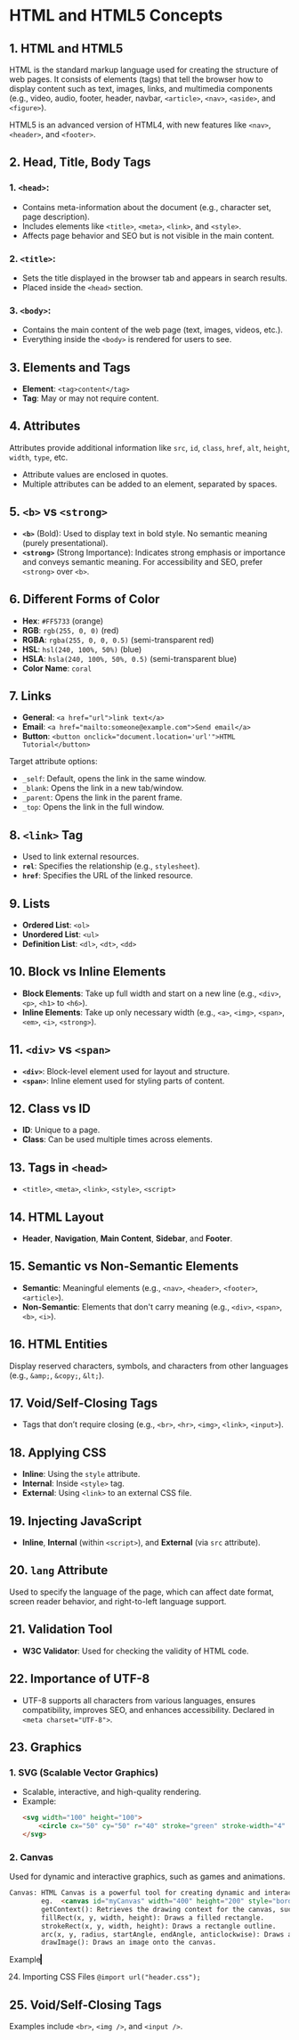 # HTML and HTML5 Concepts

## 1. HTML and HTML5
HTML is the standard markup language used for creating the structure of web pages. It consists of elements (tags) that tell the browser how to display content such as text, images, links, and multimedia components (e.g., video, audio, footer, header, navbar, `<article>`, `<nav>`, `<aside>`, and `<figure>`).

HTML5 is an advanced version of HTML4, with new features like `<nav>`, `<header>`, and `<footer>`.

## 2. Head, Title, Body Tags
### 1. **`<head>`**:
   - Contains meta-information about the document (e.g., character set, page description).
   - Includes elements like `<title>`, `<meta>`, `<link>`, and `<style>`.
   - Affects page behavior and SEO but is not visible in the main content.

### 2. **`<title>`**:
   - Sets the title displayed in the browser tab and appears in search results.
   - Placed inside the `<head>` section.

### 3. **`<body>`**:
   - Contains the main content of the web page (text, images, videos, etc.).
   - Everything inside the `<body>` is rendered for users to see.

## 3. Elements and Tags
- **Element**: `<tag>content</tag>`
- **Tag**: May or may not require content.

## 4. Attributes
Attributes provide additional information like `src`, `id`, `class`, `href`, `alt`, `height`, `width`, `type`, etc.
- Attribute values are enclosed in quotes.
- Multiple attributes can be added to an element, separated by spaces.

## 5. `<b>` vs `<strong>`
- **`<b>`** (Bold): Used to display text in bold style. No semantic meaning (purely presentational).
- **`<strong>`** (Strong Importance): Indicates strong emphasis or importance and conveys semantic meaning. For accessibility and SEO, prefer `<strong>` over `<b>`.

## 6. Different Forms of Color
- **Hex**: `#FF5733` (orange)
- **RGB**: `rgb(255, 0, 0)` (red)
- **RGBA**: `rgba(255, 0, 0, 0.5)` (semi-transparent red)
- **HSL**: `hsl(240, 100%, 50%)` (blue)
- **HSLA**: `hsla(240, 100%, 50%, 0.5)` (semi-transparent blue)
- **Color Name**: `coral`

## 7. Links
- **General**: `<a href="url">link text</a>`
- **Email**: `<a href="mailto:someone@example.com">Send email</a>`
- **Button**: `<button onclick="document.location='url'">HTML Tutorial</button>`

Target attribute options:
- `_self`: Default, opens the link in the same window.
- `_blank`: Opens the link in a new tab/window.
- `_parent`: Opens the link in the parent frame.
- `_top`: Opens the link in the full window.

## 8. `<link>` Tag
- Used to link external resources.
- **`rel`**: Specifies the relationship (e.g., `stylesheet`).
- **`href`**: Specifies the URL of the linked resource.

## 9. Lists
- **Ordered List**: `<ol>`
- **Unordered List**: `<ul>`
- **Definition List**: `<dl>`, `<dt>`, `<dd>`

## 10. Block vs Inline Elements
- **Block Elements**: Take up full width and start on a new line (e.g., `<div>`, `<p>`, `<h1>` to `<h6>`).
- **Inline Elements**: Take up only necessary width (e.g., `<a>`, `<img>`, `<span>`, `<em>`, `<i>`, `<strong>`).

## 11. `<div>` vs `<span>`
- **`<div>`**: Block-level element used for layout and structure.
- **`<span>`**: Inline element used for styling parts of content.

## 12. Class vs ID
- **ID**: Unique to a page.
- **Class**: Can be used multiple times across elements.

## 13. Tags in `<head>`
- `<title>`, `<meta>`, `<link>`, `<style>`, `<script>`

## 14. HTML Layout
- **Header**, **Navigation**, **Main Content**, **Sidebar**, and **Footer**.

## 15. Semantic vs Non-Semantic Elements
- **Semantic**: Meaningful elements (e.g., `<nav>`, `<header>`, `<footer>`, `<article>`).
- **Non-Semantic**: Elements that don't carry meaning (e.g., `<div>`, `<span>`, `<b>`, `<i>`).

## 16. HTML Entities
Display reserved characters, symbols, and characters from other languages (e.g., `&amp;`, `&copy;`, `&lt;`).

## 17. Void/Self-Closing Tags
- Tags that don’t require closing (e.g., `<br>`, `<hr>`, `<img>`, `<link>`, `<input>`).

## 18. Applying CSS
- **Inline**: Using the `style` attribute.
- **Internal**: Inside `<style>` tag.
- **External**: Using `<link>` to an external CSS file.

## 19. Injecting JavaScript
- **Inline**, **Internal** (within `<script>`), and **External** (via `src` attribute).

## 20. `lang` Attribute
Used to specify the language of the page, which can affect date format, screen reader behavior, and right-to-left language support.

## 21. Validation Tool
- **W3C Validator**: Used for checking the validity of HTML code.

## 22. Importance of UTF-8
- UTF-8 supports all characters from various languages, ensures compatibility, improves SEO, and enhances accessibility. Declared in `<meta charset="UTF-8">`.

## 23. Graphics
### 1. **SVG** (Scalable Vector Graphics)
- Scalable, interactive, and high-quality rendering.
- Example:
  ```html
  <svg width="100" height="100">
      <circle cx="50" cy="50" r="40" stroke="green" stroke-width="4" fill="yellow" />
  </svg>
### 2. **Canvas** 
Used for dynamic and interactive graphics, such as games and animations.
```html
Canvas: HTML Canvas is a powerful tool for creating dynamic and interactive graphics on the web. Its flexibility and performance make it a popular choice for games, animations, and data visualizations.
        eg.  <canvas id="myCanvas" width="400" height="200" style="border:1px solid #000000;"></canvas>
        getContext(): Retrieves the drawing context for the canvas, such as 2d or webgl.
        fillRect(x, y, width, height): Draws a filled rectangle.
        strokeRect(x, y, width, height): Draws a rectangle outline.
        arc(x, y, radius, startAngle, endAngle, anticlockwise): Draws a circle or arc.
        drawImage(): Draws an image onto the canvas.
```
Example
<canvas id="myCanvas" width="400" height="200" style="border:1px solid #000000;"></canvas>

24. Importing CSS Files
`@import url("header.css");`

## 25. Void/Self-Closing Tags
Examples include `<br>`, `<img />`, and `<input />`.

